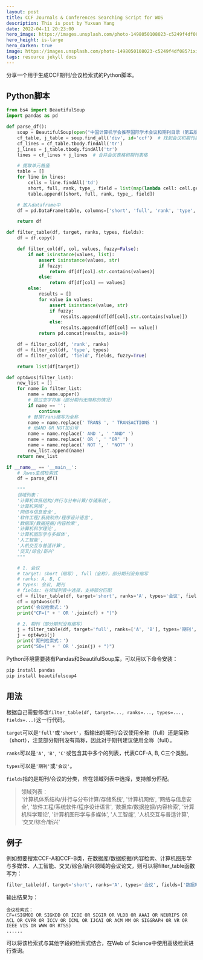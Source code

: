```yaml
---
layout: post
title: CCF Journals & Conferences Searching Script for WOS
description: This is post by Yuxuan Yang
date: 2022-04-11 20:23:00
hero_image: https://images.unsplash.com/photo-1498050108023-c5249f4df085?ixid=MnwxMjA3fDB8MHxwaG90by1wYWdlfHx8fGVufDB8fHx8&ixlib=rb-1.2.1&auto=format&fit=crop&w=1066&q=80
hero_height: is-large
hero_darken: true
image: https://images.unsplash.com/photo-1498050108023-c5249f4df085?ixid=MnwxMjA3fDB8MHxwaG90by1wYWdlfHx8fGVufDB8fHx8&ixlib=rb-1.2.1&auto=format&fit=crop&w=1066&q=80
tags: resource jekyll docs
---
```


分享一个用于生成CCF期刊/会议检索式的Python脚本。

## Python脚本

```python
from bs4 import BeautifulSoup
import pandas as pd

def parse_df():
    soup = BeautifulSoup(open("中国计算机学会推荐国际学术会议和期刊目录（第五版）.html", encoding='UTF-8'), 'html.parser')
    cf_table, j_table = soup.find_all('div', id='ccf')  # 找到会议和期刊表格
    cf_lines = cf_table.tbody.findAll('tr')
    j_lines = j_table.tbody.findAll('tr')
    lines = cf_lines + j_lines  # 合并会议表格和期刊表格

    # 提取单元格值
    table = []
    for line in lines:
        cells = line.findAll('td')
        short, full, rank, type_, field = list(map(lambda cell: cell.get_text(), cells))
        table.append([short, full, rank, type_, field])

    # 放入dataframe中
    df = pd.DataFrame(table, columns=['short', 'full', 'rank', 'type', 'field'])

    return df

def filter_table(df, target, ranks, types, fields):
    df = df.copy()

    def filter_col(df, col, values, fuzzy=False):
        if not isinstance(values, list):
            assert isinstance(values, str)
            if fuzzy:
                return df[df[col].str.contains(values)]
            else:
                return df[df[col] == values]
        else:
            results = []
            for value in values:
                assert isinstance(value, str)
                if fuzzy:
                    results.append(df[df[col].str.contains(value)])
                else:
                    results.append(df[df[col] == value])
            return pd.concat(results, axis=0)

    df = filter_col(df, 'rank', ranks)
    df = filter_col(df, 'type', types)
    df = filter_col(df, 'field', fields, fuzzy=True)

    return list(df[target])

def opt4wos(filter_list):
    new_list = []
    for name in filter_list:
        name = name.upper()
        # 跳过空字符串（部分期刊无简称的情况）
        if name == '':
            continue
        # 替换Trans缩写为全称
        name = name.replace(' TRANS ', ' TRANSACTIONS ')
        # 给AND OR NOT加引号
        name = name.replace(' AND ', ' "AND" ')
        name = name.replace(' OR ', ' "OR" ')
        name = name.replace(' NOT ', ' "NOT" ')
        new_list.append(name)
    return new_list

if __name__ == '__main__':
    # 为wos生成检索式
    df = parse_df()

    """
    领域列表：
    '计算机体系结构/并行与分布计算/存储系统',
    '计算机网络',
    '网络与信息安全',
    '软件工程/系统软件/程序设计语言',
    '数据库/数据挖掘/内容检索',
    '计算机科学理论',
    '计算机图形学与多媒体',
    '人工智能',
    '人机交互与普适计算',
    '交叉/综合/新兴'
    """

    # 1. 会议
    # target: short（缩写）, full（全称），部分期刊没有缩写
    # ranks: A, B, C
    # types: 会议, 期刊
    # fields: 在领域列表中选择，支持部分匹配
    cf = filter_table(df, target='short', ranks='A', types='会议', fields=['数据库', '人工智能', '多媒体', '交叉'])  # 更改这一行
    cf = opt4wos(cf)
    print('会议检索式：')
    print("CF=(" + ' OR '.join(cf) + ")")

    # 2. 期刊（部分期刊没有缩写）
    j = filter_table(df, target='full', ranks=['A', 'B'], types='期刊', fields=['人工智能', '交叉']) # 更改这一行
    j = opt4wos(j)
    print('期刊检索式：')
    print("SO=(" + ' OR '.join(j) + ")")
```

Python环境需要装有Pandas和BeautifulSoup库，可以用以下命令安装：  
```bash
pip install pandas
pip install beautifulsoup4
```

## 用法

根据自己需要修改`filter_table(df, target=..., ranks=..., types=..., fields=...)`这一行代码。

`target`可以是`'full'`或`'short'`，指输出的期刊/会议使用全称（full）还是简称（short），注意部分期刊没有简称，因此对于期刊建议使用全称（full）。

`ranks`可以是`'A'`, `'B'`, `'C'`或包含其中多个的列表，代表CCF-A, B, C三个类别。

`types`可以是`'期刊'`或`'会议'`。

`fields`指的是期刊/会议的分类，应在领域列表中选择，支持部分匹配。

> 领域列表：  
> '计算机体系结构/并行与分布计算/存储系统', '计算机网络', '网络与信息安全', '软件工程/系统软件/程序设计语言', '数据库/数据挖掘/内容检索', '计算机科学理论', '计算机图形学与多媒体', '人工智能', '人机交互与普适计算', '交叉/综合/新兴'

## 例子

例如想要搜索CCF-A和CCF-B类，在数据库/数据挖掘/内容检索、计算机图形学与多媒体、人工智能、交叉/综合/新兴领域的会议论文，则可以将filter_table函数写为：

```python
filter_table(df, target='short', ranks='A', types='会议', fields=['数据库', '人工智能', '多媒体', '交叉'])
```

输出结果为：

```text
会议检索式：
CF=(SIGMOD OR SIGKDD OR ICDE OR SIGIR OR VLDB OR AAAI OR NEURIPS OR ACL OR CVPR OR ICCV OR ICML OR IJCAI OR ACM MM OR SIGGRAPH OR VR OR IEEE VIS OR WWW OR RTSS)
......
```

可以将该检索式与其他字段的检索式结合，在Web of Science中使用高级检索进行查询。
